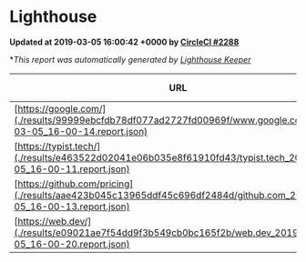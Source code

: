 
# Lighthouse

**Updated at 2019-03-05 16:00:42 +0000 by [CircleCI #2288](https://circleci.com/gh/ItinerisLtd/lighthouse-keeper-example/2288)**

**This report was automatically generated by [Lighthouse Keeper](https://github.com/itinerisltd/lighthouse-keeper)*

| URL | Performance | Accessibility | Best Practices | SEO | PWA | Updated At |
| --- | --- | --- | --- | --- | --- | --- |
| [https://google.com/](./results/99999ebcfdb78df077ad2727fd00969f/www.google.com_2019-03-05_16-00-14.report.json) | 0.95 | 0.71 | 0.93 | 0.8 | 0.58 | 2019-03-05T16:00:14.177Z |
| [https://typist.tech/](./results/e463522d02041e06b035e8f61910fd43/typist.tech_2019-03-05_16-00-11.report.json) | 1 |  |  |  |  | 2019-03-05T16:00:11.269Z |
| [https://github.com/pricing](./results/aae423b045c13965ddf45c696df2484d/github.com_2019-03-05_16-00-13.report.json) | 0.79 | 0.89 | 0.93 | 0.9 | 0.58 | 2019-03-05T16:00:13.869Z |
| [https://web.dev/](./results/e09021ae7f54dd9f3b549cb0bc165f2b/web.dev_2019-03-05_16-00-20.report.json) | 0.97 | 0.93 | 1 | 0.91 | 1 | 2019-03-05T16:00:20.376Z |
